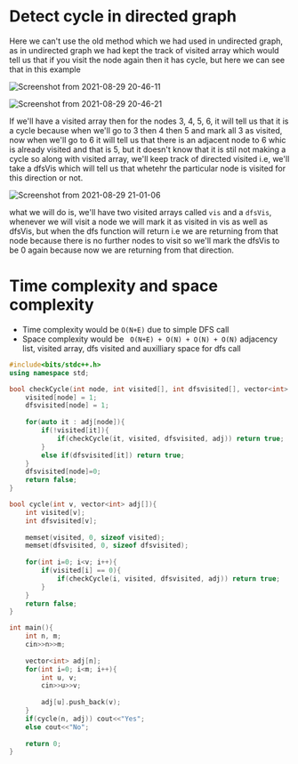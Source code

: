 # Detect cycle in directed graph

Here we can't use the old method which we had used in undirected graph, as in undirected graph we had kept the track of visited array which would tell us that if you visit the node again then it has cycle, but here we can see that in this example

![Screenshot from 2021-08-29 20-46-11](https://user-images.githubusercontent.com/42698268/131255981-301d9f49-9317-4559-9ca8-2c5888c01e61.png)


![Screenshot from 2021-08-29 20-46-21](https://user-images.githubusercontent.com/42698268/131255983-8cb279a3-d36e-4b89-ae65-c0b38804a5b6.png)

If we'll have a visited array then for the nodes 3, 4, 5, 6, it will tell us that it is a cycle because when we'll go to 3 then 4 then 5 and mark all 3 as visited, now when we'll go to 6 it will tell us that there is an adjacent node to 6 whic is already visited and that is 5, but it doesn't know that it is stil not making a cycle so along with visited array, we'll keep track of directed visited i.e, we'll take a dfsVis which will tell us that whetehr the particular node is visited for this direction or not.

![Screenshot from 2021-08-29 21-01-06](https://user-images.githubusercontent.com/42698268/131256106-2db59f55-3e9a-41c0-b388-0f6af419196e.png)

what we will do is, we'll have two visited arrays called ```vis``` and a ```dfsVis```, whenever we will visit a node we will mark it as visited in vis as well as dfsVis, but when the dfs function will return i.e we are returning from that node because there is no further nodes to visit so we'll mark the dfsVis to be 0 again because now we are returning from that direction.

# Time complexity and space complexity
* Time complexity would be ```O(N+E)``` due to simple DFS call
* Space complexity would be ``` O(N+E) + O(N) + O(N) + O(N)``` adjacency list, visited array, dfs visited and auxilliary space for dfs call

```cpp
#include<bits/stdc++.h>
using namespace std;

bool checkCycle(int node, int visited[], int dfsvisited[], vector<int> adj[]){
    visited[node] = 1;
    dfsvisited[node] = 1;
    
    for(auto it : adj[node]){
        if(!visited[it]){
            if(checkCycle(it, visited, dfsvisited, adj)) return true;
        }
        else if(dfsvisited[it]) return true;
    }
    dfsvisited[node]=0;
    return false;
}

bool cycle(int v, vector<int> adj[]){
    int visited[v];
    int dfsvisited[v];
    
    memset(visited, 0, sizeof visited);
    memset(dfsvisited, 0, sizeof dfsvisited);
    
    for(int i=0; i<v; i++){
        if(visited[i] == 0){
            if(checkCycle(i, visited, dfsvisited, adj)) return true;
        }
    }
    return false;
}

int main(){
    int n, m;
    cin>>n>>m;
    
    vector<int> adj[n];
    for(int i=0; i<m; i++){
        int u, v;
        cin>>u>>v;
        
        adj[u].push_back(v);
    }
    if(cycle(n, adj)) cout<<"Yes";
    else cout<<"No";
    
    return 0;
}
```

